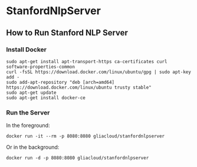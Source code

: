# StanfordNlpServer

## How to Run Stanford NLP Server

### Install Docker

```shell-script
sudo apt-get install apt-transport-https ca-certificates curl software-properties-common
curl -fsSL https://download.docker.com/linux/ubuntu/gpg | sudo apt-key add -
sudo add-apt-repository "deb [arch=amd64] https://download.docker.com/linux/ubuntu trusty stable"
sudo apt-get update
sudo apt-get install docker-ce
```

### Run the Server

In the foreground:

```shell-script
docker run -it --rm -p 8080:8080 gliacloud/stanfordnlpserver
```

Or in the background:

```shell-script
docker run -d -p 8080:8080 gliacloud/stanfordnlpserver
```
